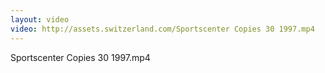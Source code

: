 ```yaml
---
layout: video
video: http://assets.switzerland.com/Sportscenter Copies 30 1997.mp4
---
```

Sportscenter Copies 30 1997.mp4
